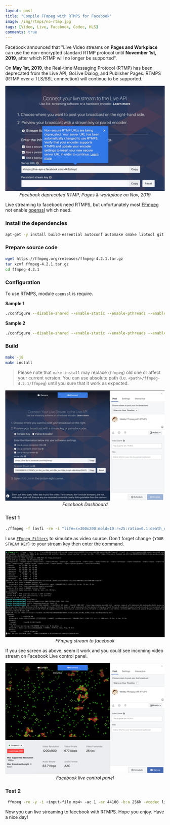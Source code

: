 ```yaml
---
layout: post
title: "Compile FFmpeg with RTMPS for Facebook"
image: /img/rtmps/no-rtmp.jpg
tags: [Video, Live, Facebook, Codec, HLS]
comments: true
---
```


Facebook announced that "Live Video streams on __Pages and Workplace__ can use the non-encrypted standard RTMP protocol until __November 1st, 2019__, after which RTMP will no longer be supported".

On __May 1st, 2019__, the Real-time Messaging Protocol (RTMP) has been   deprecated from the Live API, GoLive Dialog, and Publisher Pages. RTMPS (RTMP over a TLS/SSL connection) will continue to be supported.

<p align="center">
    <img src="/img/rtmps/facebook-not-support-rtmp.jpg" />
    <i>Facebook deprecated RTMP, Pages & workplace on Nov, 2019</i>
</p>

Live streaming to facebook need RTMPS, but unfortunately most [FFmpeg](http://ffmpeg.org/) not enable [openssl](http://www.openssl.org/) which need.

### Install the dependencies

```bash
apt-get -y install build-essential autoconf automake cmake libtool git checkinstall nasm yasm libass-dev libfreetype6-dev libsdl2-dev libtool libva-dev libvdpau-dev libvorbis-dev libxcb1-dev libxcb-shm0-dev libxcb-xfixes0-dev pkg-config texinfo wget zlib1g-dev libchromaprint-dev frei0r-plugins-dev ladspa-sdk libcaca-dev libcdio-paranoia-dev libcodec2-dev libfontconfig1-dev libfreetype6-dev libfribidi-dev libgme-dev libgsm1-dev libjack-dev libmodplug-dev libmp3lame-dev libopencore-amrnb-dev libopencore-amrwb-dev libopenjp2-7-dev libopenmpt-dev libopus-dev libpulse-dev librsvg2-dev librubberband-dev librtmp-dev libshine-dev libsmbclient-dev libsnappy-dev libsoxr-dev libspeex-dev libssh-dev libtesseract-dev libtheora-dev libtwolame-dev libv4l-dev libvo-amrwbenc-dev libvpx-dev libwavpack-dev libwebp-dev libx264-dev libx265-dev libxvidcore-dev libxml2-dev libzmq3-dev libzvbi-dev liblilv-dev libmysofa-dev libopenal-dev opencl-dev gnutls-dev libfdk-aac-dev
```

### Prepare source code

```bash
wget https://ffmpeg.org/releases/ffmpeg-4.2.1.tar.gz
tar xzvf ffmpeg-4.2.1.tar.gz
cd ffmpeg-4.2.1
```

### Configuration

To use RTMPS, module `openssl` is require.

__Sample 1__ 

```bash
./configure --disable-shared --enable-static --enable-pthreads --enable-gpl --enable-nonfree --enable-libass --enable-libfdk-aac --enable-libfreetype --enable-libmp3lame --enable-libopus --enable-libvorbis --enable-libvpx --enable-libx264 --enable-filters --enable-openssl --enable-runtime-cpudetect --extra-version=patrickz
```

__Sample 2__

```bash
./configure --disable-shared --enable-static --enable-pthreads --enable-nonfree --enable-version3 --enable-hardcoded-tables --enable-avresample --enable-ffplay --enable-gpl --enable-libmp3lame --enable-libopus --enable-librubberband --enable-libsnappy --enable-libtesseract --enable-libtheora --enable-libvorbis --enable-libvpx --enable-libx264 --enable-libx265 --enable-libxvid --enable-libfontconfig --enable-libfreetype --enable-frei0r --enable-libass --enable-libopencore-amrnb --enable-libopencore-amrwb --enable-libopenjpeg --enable-librtmp --enable-libspeex  --disable-libjack --disable-indev=jack --enable-libsoxr --enable-openssl --enable-runtime-cpudetect --extra-version=patrickz
```

### Build

```bash
make -j8
make install
```

> Please note that `make install` may replace (`ffmpeg`) old one or affect your current version. You can use absolute path (i.e. `<path>/ffmpeg-4.2.1/ffmpeg`) until you sure that it work as expected. 

<p align="center">
    <img src="/img/rtmps/facebook-api-rtmps.png" />
    <i>Facebook Dashboard</i>
</p>


### Test 1

```bash
./ffmpeg -f lavfi -re -i "life=s=300x200:mold=10:r=25:ratio=0.1:death_color=#C83232:life_color=#00ff00,scale=1200:800:flags=16" -f lavfi -re -i sine=frequency=1000:sample_rate=44100 -pix_fmt yuv420p -c:v libx264 -b:v 1000k -g 30 -keyint_min 120 -profile:v baseline -preset veryfast -c:a aac -b:a 96k  -f flv "rtmps://live-api-s.facebook.com:443/rtmp/{YOUR STREAM KEY}"
```

I use [`FFmpeg Filters`](http://ffmpeg.org/ffmpeg-filters.html) to simulate as video source. Don't forget change `{YOUR STREAM KEY}` to your stream key then enter the command.

<p align="center">
    <img src="/img/rtmps/facebook-rtmps-cmd.png" />
    <i>FFmpeg stream to facebook</i>
</p>

If you see screen as above, seem it work and you could see incoming video stream on Facebook Live control panel.

<p align="center">
    <img src="/img/rtmps/facebook-live-panel.png" />
    <i>Facebook live control panel</i>
</p>

### Test 2

```bash
 ffmpeg -re -y -i <input-file.mp4> -ac 1 -ar 44100 -b:a 256k -vcodec libx264 -pix_fmt yuv420p -vf scale=1280:720 -bufsize 1024k -r 30 -g 60 -f flv "rtmps://live-api-s.facebook.com:443/rtmp/{YOUR STREAM KEY}"
```

Now you can live streaming to facebook with RTMPS. Hope you enjoy. Have a nice day!